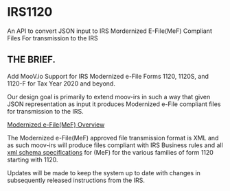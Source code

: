 # IRS1120 

An API to convert JSON input to IRS Mordernized E-File(MeF) Compliant Files For transmission to the IRS

## THE BRIEF.

Add MooV.io Support for IRS Modernized e-File Forms 1120, 1120S, and 1120-F for Tax Year 2020 and beyond.

Our design goal is primarily to extend moov-irs in such a way that given JSON representation as input it produces Modernized e-File compliant files for transmission to the IRS.

[Modernized e-File(MeF) Overview](https://www.irs.gov/e-file-providers/modernized-e-file-overview)

The Modernized e-File(MeF) approved file transmission format is XML and as such moov-irs will produce files compliant with IRS Business rules and all [xml schema specifications](https://www.irs.gov/e-file-providers/tax-year-2020-valid-xml-schemas-and-business-rules-for-form-720-modernized-e-file-mef) for (MeF) for the various families of form 1120 starting with 1120.

Updates will be made to keep the system up to date with changes in subsequently released instructions from the IRS.